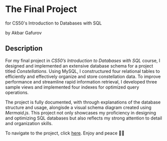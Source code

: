 # The Final Project

for CS50's Introduction to Databases with SQL

by Akbar Gafurov

## Description

For my final project in *CS50’s Introduction to Databases with SQL* course, I designed and implemented an extensive database schema for a project titled *Constellations*. Using MySQL, I constructured four relational tables to efficiently and effectively organize and store constellation data. To improve performance and streamline rapid information retrieval, I developed three sample views and implemented four indexes for optimized query operations. 

The project is fully documented, with through explanations of the database structure and usage, alongisde a visual schema diagram created using *Mermaid.js*. This project not only showcases my proficiency in designing and optimizing SQL databases but also reflects my strong attention to detail and organization skills.

To navigate to the project, click [here](/SQL-constellations/project). Enjoy and peace ✌🏻